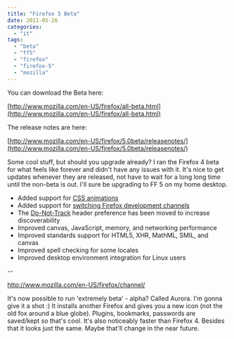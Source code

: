 ```yaml
---
title: "Firefox 5 Beta"
date: 2011-05-26
categories: 
  - "it"
tags: 
  - "beta"
  - "ff5"
  - "firefox"
  - "firefox-5"
  - "mozilla"
---
```


You can download the Beta here:

[http://www.mozilla.com/en-US/firefox/all-beta.html](http://www.mozilla.com/en-US/firefox/all-beta.html)

The release notes are here:

[http://www.mozilla.com/en-US/firefox/5.0beta/releasenotes/](http://www.mozilla.com/en-US/firefox/5.0beta/releasenotes/)

Some cool stuff, but should you upgrade already? I ran the Firefox 4 beta for what feels like forever and didn't have any issues with it. It's nice to get updates whenever they are released, not have to wait for a long long time until the non-beta is out. I'll sure be upgrading to FF 5 on my home desktop.

- Added support for [CSS animations](https://developer.mozilla.org/en/CSS/CSS_animations)
- Added support for [switching Firefox development channels](http://support.mozilla.com/kb/how-do-i-switch-update-channels)
- The [Do-Not-Track](http://dnt.mozilla.org/) header preference has been moved to increase discoverability
- Improved canvas, JavaScript, memory, and networking performance
- Improved standards support for HTML5, XHR, MathML, SMIL, and canvas
- Improved spell checking for some locales
- Improved desktop environment integration for Linux users

\--

http://www.mozilla.com/en-US/firefox/channel/

It's now possible to run 'extremely beta' - alpha? Called Aurora. I'm gonna give it a shot :) It installs another Firefox and gives you a new icon (not the old fox around a blue globe). Plugins, bookmarks, passwords are saved/kept so that's cool. It's also noticeably faster than Firefox 4. Besides that it looks just the same. Maybe that'll change in the near future.
